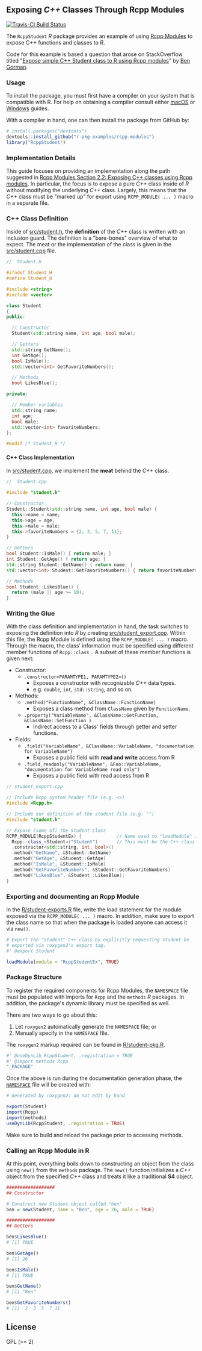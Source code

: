 ## Exposing _C++_ Classes Through Rcpp Modules

[![Travis-CI Build Status](https://travis-ci.org/r-pkg-examples/rcpp-modules.svg?branch=master)](https://travis-ci.org/r-pkg-examples/rcpp-modules)

The `RcppStudent` _R_ package provides an example of using [Rcpp Modules](https://cran.r-project.org/web/packages/Rcpp/vignettes/Rcpp-modules.pdf)
to expose C++ functions and classes to _R_.

Code for this example is based a question that arose on StackOverflow titled
"[Expose simple C++ Student class to R using Rcpp modules](https://stackoverflow.com/questions/53659500/expose-simple-c-student-class-to-r-using-rcpp-modules)" 
by [Ben Gorman](https://github.com/ben519).

### Usage

To install the package, you must first have a compiler on your system that is
compatible with R. For help on obtaining a compiler consult either
[macOS](http://thecoatlessprofessor.com/programming/r-compiler-tools-for-rcpp-on-os-x/)
or
[Windows](http://thecoatlessprofessor.com/programming/rcpp/install-rtools-for-rcpp/)
guides.

With a compiler in hand, one can then install the package from GitHub by:

```r
# install.packages("devtools")
devtools::install_github("r-pkg-examples/rcpp-modules")
library("RcppStudent")
```

### Implementation Details

This guide focuses on providing an implementation along the path suggested
in [Rcpp Modules Section 2.2: Exposing C++ classes using Rcpp modules](https://cran.r-project.org/web/packages/Rcpp/vignettes/Rcpp-modules.pdf#page=4).
In particular, the focus is to expose a pure _C++_ class inside of _R_ without
modifying the underlying _C++_ class. Largely, this means that the _C++_ class
must be "marked up" for export using `RCPP_MODULE( ... )` macro in a separate
file.

### C++ Class Definition

Inside of [src/student.h](src/student.h), the **definition** of the _C++_ class
is written with an inclusion guard. The definition is a "bare-bones" overview
of what to expect. The meat or the implementation of the class is given in the
[src/student.cpp](src/student.cpp) file.

```c++
//  Student.h

#ifndef Student_H
#define Student_H

#include <string>
#include <vector>

class Student
{
public:

  // Constructor
  Student(std::string name, int age, bool male);

  // Getters
  std::string GetName();
  int GetAge();
  bool IsMale();
  std::vector<int> GetFavoriteNumbers();

  // Methods
  bool LikesBlue();

private:

  // Member variables
  std::string name;
  int age;
  bool male;
  std::vector<int> favoriteNumbers;
};

#endif /* Student_H */
```

#### C++ Class Implementation

In [src/student.cpp](src/student.cpp), we implement the **meat** behind the _C++_ class. 

```cpp
//  Student.cpp

#include "student.h"

// Constructor
Student::Student(std::string name, int age, bool male) {
  this->name = name;
  this->age = age;
  this->male = male;
  this->favoriteNumbers = {2, 3, 5, 7, 11};
}

// Getters
bool Student::IsMale() { return male; }
int Student::GetAge() { return age; }
std::string Student::GetName() { return name; }
std::vector<int> Student::GetFavoriteNumbers() { return favoriteNumbers; }

// Methods
bool Student::LikesBlue() {
  return (male || age >= 10);
}
```

### Writing the Glue

With the class definition and implementation in hand, the task switches to exposing
the definition into _R_ by creating [src/student_export.cpp](src/student_export.cpp).
Within this file, the Rcpp Module is defined using the `RCPP_MODULE( ... )` macro.
Through the macro, the class' information must be specified using different
member functions of `Rcpp::class_`. A subset of these member functions is
given next:

- Constructor: 
     - `.constructor<PARAMTYPE1, PARAMTYPE2>()`
         - Exposes a constructor with recognizable _C++_ data types.
         - e.g. `double`, `int`, `std::string`, and so on.
- Methods: 
     - `.method("FunctionName", &ClassName::FunctionName)`
         - Exposes a class method from `ClassName` given by `FunctionName`.
     - `.property("VariableName", &ClassName::GetFunction, &ClassName::SetFunction )`
         - Indirect access to a Class' fields through getter and setter functions.
- Fields: 
     - `.field("VariableName", &ClassName::VariableName, "documentation for VariableName")`
         - Exposes a public field with **read and write** access from R
     - `.field_readonly("VariableName", &Foo::VariableName, "documentation for VariableName read only")`
         - Exposes a public field with read access from R


```c++
// student_export.cpp

// Include Rcpp system header file (e.g. <>)
#include <Rcpp.h>

// Include our definition of the student file (e.g. "")
#include "student.h"

// Expose (some of) the Student class
RCPP_MODULE(RcppStudentEx) {             // Name used to "loadModule" in R script
  Rcpp::class_<Student>("Student")       // This must be the C++ class name.
  .constructor<std::string, int, bool>()
  .method("GetName", &Student::GetName)
  .method("GetAge", &Student::GetAge)
  .method("IsMale", &Student::IsMale)
  .method("GetFavoriteNumbers", &Student::GetFavoriteNumbers)
  .method("LikesBlue", &Student::LikesBlue);
}
```

### Exporting and documenting an Rcpp Module

In the [R/student-exports.R](R/student-exports.R) file, write the load 
statement for the module exposed via the `RCPP_MODULE( ... )` macro. In addition,
make sure to export the class name so that when the package is loaded anyone 
can access it via `new()`.

```r
# Export the "Student" C++ class by explicitly requesting Student be
# exported via roxygen2's export tag.
#' @export Student

loadModule(module = "RcppStudentEx", TRUE)
```

### Package Structure

To register the required components for Rcpp Modules, the `NAMESPACE` file 
must be populated with imports for `Rcpp` and the `methods` _R_ packages.
In addition, the package's dynamic library must be specified as well.

There are two ways to go about this:

1. Let `roxygen2` automatically generate the `NAMESPACE` file; or
2. Manually specify in the `NAMESPACE` file.

The `roxygen2` markup required can be found in [R/student-pkg.R](R/student-pkg.R).

```r
#' @useDynLib RcppStudent, .registration = TRUE
#' @import methods Rcpp
"_PACKAGE"
```

Once the above is run during the documentation generation phase, the
[`NAMESPACE`](NAMESPACE) file will be created with:

```r
# Generated by roxygen2: do not edit by hand

export(Student)
import(Rcpp)
import(methods)
useDynLib(RcppStudent, .registration = TRUE)
```

Make sure to build and reload the package prior to accessing methods.

### Calling an Rcpp Module in R

At this point, everything boils down to constructing an object from the class
using `new()` from the `methods` package. The `new()` function initializes a
_C++_ object from the specified _C++_ class and treats it like a 
traditional **S4** object.

```r
##################
## Constructor

# Construct new Student object called "ben"
ben = new(Student, name = "Ben", age = 26, male = TRUE)

##################
## Getters

ben$LikesBlue()
# [1] TRUE

ben$GetAge()
# [1] 26

ben$IsMale()
# [1] TRUE

ben$GetName()
# [1] "Ben"

ben$GetFavoriteNumbers()
# [1]  2  3  5  7 11
```

## License

GPL (\>= 2)
